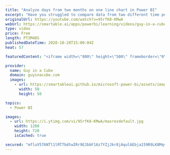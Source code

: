 ```yaml
---
title: "Analyze days from two months on one line chart in Power BI"
excerpt: "Have you struggled to compare data from two different time periods in Power BI? Does the data just continue on and not overlap? Patrick shows you how you can easily overlay the data for comparison.  Download sample: https://guyinacu.be/twomonthssample  📢 Become a member: https://guyinacu.be/membership"
originalUrl: https://youtube.com/watch?v=95rfK8-KMwA
webUrl: https://smartable.ai/apps/powerbi/learning/videos/guy-in-a-cube-analyze-days-from-two-months-on-one-line-chart-in-power-bi/
type: video
price: Free
length: PT3M48S
publishedDateTime: 2020-10-28T15:00:04Z
heat: 57

featuredContent: "<iframe width=\"800\" height=\"500\" frameborder=\"0\" src=\"https://www.youtube.com/embed/95rfK8-KMwA\" allow=\"accelerometer; autoplay; encrypted-media; gyroscope; picture-in-picture\" allowfullscreen></iframe>"

provider:
  name: Guy in a Cube
  domain: guyinacube.com
  images:
    - url: https://smartableai.github.io/microsoft-power-bi/assets/images/organizations/guyinacube.com-50x50.jpg
      width: 50
      height: 50

topics:
  - Power BI

images:
  - url: https://i.ytimg.com/vi/95rfK8-KMwA/maxresdefault.jpg
    width: 1280
    height: 720
    isCached: true

secured: "mfluV576NTl1lRT7bdtwIRr9EJbbF16z7YZjJkr8jAqulAEbja159R9LK8MqvmJHmO7Q9l4/dHQ2KcZ0UqfRH1+v+SHD7GU8JakRcQRhssj+8Oah2/5pAJ2cIX4Q/j7bOhE1DkTI2+L74ez0763TlDR6nzWxleCzVU5mB25A7b9MRscELB2/GnwNc5r6M/m9S3ayR3AgWfUhohbeZTJT0UvtNlR5v/hstPcS8VAln3Uax7ahr5YHXSBg7qJ+IHuDD7nxgAXEF0L9NkpnDmuwPqfhVfE2TDo0OIWkpxu27V0i3txwBAoABHJV2Sxq7GKdRhQXTFwtmMGZKaHczvKAEWtOn9Sza6vk1UxWQ6vyZYQ05pynyHlcD3NyviwxByWjG6n66tEkZvKy7HI8q+7AqOr3Z/+qDE/soEGH1Uux4dA=;RhlVaB5hBNILA5wxb5G5QQ=="
---
```


